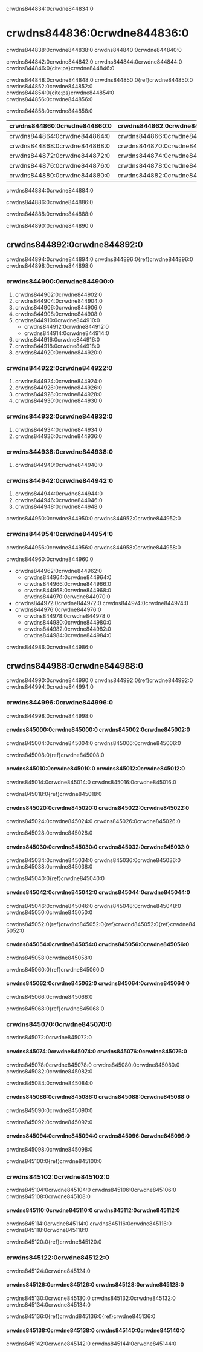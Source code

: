 crwdns844834:0crwdne844834:0
# crwdns844836:0crwdne844836:0
crwdns844838:0crwdne844838:0 crwdns844840:0crwdne844840:0

crwdns844842:0crwdne844842:0 crwdns844844:0crwdne844844:0 crwdns844846:0{cite:ps}crwdne844846:0

crwdns844848:0crwdne844848:0 crwdns844850:0{ref}crwdne844850:0 crwdns844852:0crwdne844852:0 crwdns844854:0{cite:ps}crwdne844854:0 crwdns844856:0crwdne844856:0

crwdns844858:0crwdne844858:0

| crwdns844860:0crwdne844860:0 | crwdns844862:0crwdne844862:0 |
| ---------------------------- | ---------------------------- |
| crwdns844864:0crwdne844864:0 | crwdns844866:0crwdne844866:0 |
| crwdns844868:0crwdne844868:0 | crwdns844870:0crwdne844870:0 |
| crwdns844872:0crwdne844872:0 | crwdns844874:0crwdne844874:0 |
| crwdns844876:0crwdne844876:0 | crwdns844878:0crwdne844878:0 |
| crwdns844880:0crwdne844880:0 | crwdns844882:0crwdne844882:0 |

crwdns844884:0crwdne844884:0

crwdns844886:0crwdne844886:0

crwdns844888:0crwdne844888:0

crwdns844890:0crwdne844890:0
## crwdns844892:0crwdne844892:0
crwdns844894:0crwdne844894:0 crwdns844896:0{ref}crwdne844896:0 crwdns844898:0crwdne844898:0

### crwdns844900:0crwdne844900:0
1. crwdns844902:0crwdne844902:0
1. crwdns844904:0crwdne844904:0
1. crwdns844906:0crwdne844906:0
1. crwdns844908:0crwdne844908:0
1. crwdns844910:0crwdne844910:0
    - crwdns844912:0crwdne844912:0
    - crwdns844914:0crwdne844914:0
1. crwdns844916:0crwdne844916:0
1. crwdns844918:0crwdne844918:0
1. crwdns844920:0crwdne844920:0

### crwdns844922:0crwdne844922:0
1. crwdns844924:0crwdne844924:0
1. crwdns844926:0crwdne844926:0
1. crwdns844928:0crwdne844928:0
1. crwdns844930:0crwdne844930:0

### crwdns844932:0crwdne844932:0
1. crwdns844934:0crwdne844934:0
1. crwdns844936:0crwdne844936:0

### crwdns844938:0crwdne844938:0
1. crwdns844940:0crwdne844940:0

### crwdns844942:0crwdne844942:0
1. crwdns844944:0crwdne844944:0
1. crwdns844946:0crwdne844946:0
1. crwdns844948:0crwdne844948:0

crwdns844950:0crwdne844950:0 crwdns844952:0crwdne844952:0

### crwdns844954:0crwdne844954:0
crwdns844956:0crwdne844956:0 crwdns844958:0crwdne844958:0

crwdns844960:0crwdne844960:0
- crwdns844962:0crwdne844962:0
  - crwdns844964:0crwdne844964:0
  - crwdns844966:0crwdne844966:0
  - crwdns844968:0crwdne844968:0 crwdns844970:0crwdne844970:0
- crwdns844972:0crwdne844972:0 crwdns844974:0crwdne844974:0
- crwdns844976:0crwdne844976:0
  - crwdns844978:0crwdne844978:0
  - crwdns844980:0crwdne844980:0
  - crwdns844982:0crwdne844982:0 crwdns844984:0crwdne844984:0

crwdns844986:0crwdne844986:0
## crwdns844988:0crwdne844988:0
crwdns844990:0crwdne844990:0 crwdns844992:0{ref}crwdne844992:0 crwdns844994:0crwdne844994:0

### crwdns844996:0crwdne844996:0
crwdns844998:0crwdne844998:0

#### crwdns845000:0crwdne845000:0 crwdns845002:0crwdne845002:0
crwdns845004:0crwdne845004:0 crwdns845006:0crwdne845006:0

crwdns845008:0{ref}crwdne845008:0

#### crwdns845010:0crwdne845010:0 crwdns845012:0crwdne845012:0
crwdns845014:0crwdne845014:0 crwdns845016:0crwdne845016:0

crwdns845018:0{ref}crwdne845018:0

#### crwdns845020:0crwdne845020:0 crwdns845022:0crwdne845022:0
crwdns845024:0crwdne845024:0 crwdns845026:0crwdne845026:0

crwdns845028:0crwdne845028:0

#### crwdns845030:0crwdne845030:0 crwdns845032:0crwdne845032:0
crwdns845034:0crwdne845034:0 crwdns845036:0crwdne845036:0 crwdns845038:0crwdne845038:0

crwdns845040:0{ref}crwdne845040:0

#### crwdns845042:0crwdne845042:0 crwdns845044:0crwdne845044:0
crwdns845046:0crwdne845046:0 crwdns845048:0crwdne845048:0 crwdns845050:0crwdne845050:0

crwdns845052:0{ref}crwdnd845052:0{ref}crwdnd845052:0{ref}crwdne845052:0

#### crwdns845054:0crwdne845054:0 crwdns845056:0crwdne845056:0
crwdns845058:0crwdne845058:0

crwdns845060:0{ref}crwdne845060:0

#### crwdns845062:0crwdne845062:0 crwdns845064:0crwdne845064:0
crwdns845066:0crwdne845066:0

crwdns845068:0{ref}crwdne845068:0

### crwdns845070:0crwdne845070:0
crwdns845072:0crwdne845072:0

#### crwdns845074:0crwdne845074:0 crwdns845076:0crwdne845076:0
crwdns845078:0crwdne845078:0 crwdns845080:0crwdne845080:0 crwdns845082:0crwdne845082:0

crwdns845084:0crwdne845084:0

#### crwdns845086:0crwdne845086:0 crwdns845088:0crwdne845088:0
crwdns845090:0crwdne845090:0

crwdns845092:0crwdne845092:0

#### crwdns845094:0crwdne845094:0 crwdns845096:0crwdne845096:0
crwdns845098:0crwdne845098:0

crwdns845100:0{ref}crwdne845100:0

### crwdns845102:0crwdne845102:0
crwdns845104:0crwdne845104:0 crwdns845106:0crwdne845106:0 crwdns845108:0crwdne845108:0

#### crwdns845110:0crwdne845110:0 crwdns845112:0crwdne845112:0
crwdns845114:0crwdne845114:0 crwdns845116:0crwdne845116:0 crwdns845118:0crwdne845118:0

crwdns845120:0{ref}crwdne845120:0

### crwdns845122:0crwdne845122:0
crwdns845124:0crwdne845124:0

#### crwdns845126:0crwdne845126:0 crwdns845128:0crwdne845128:0
crwdns845130:0crwdne845130:0 crwdns845132:0crwdne845132:0 crwdns845134:0crwdne845134:0

crwdns845136:0{ref}crwdnd845136:0{ref}crwdne845136:0

#### crwdns845138:0crwdne845138:0 crwdns845140:0crwdne845140:0
crwdns845142:0crwdne845142:0 crwdns845144:0crwdne845144:0
